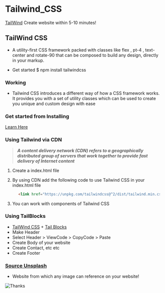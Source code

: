 # Tailwind_CSS
[TailWind](https://tailwindcss.com/)
Create website within 5-10 minutes!

## **TailWind CSS**

- A utility-first CSS framework packed with classes like flex , pt-4 , text-center and rotate-90 that can be composed to build any design, directly in your markup.

- Get started $ npm install tailwindcss

### Working

- Tailwind CSS introduces a different way of how a CSS framework works. It provides you with a set of utility classes which can be used to create you unique and custom design with ease

### Get started from Installing

[Learn Here](https://tailwindcss.com/docs/installation)


### Using Tailwind via CDN

> ***A content delivery network (CDN) refers to a geographically distributed group of servers that work together to provide fast delivery of Internet content***

1. Create a index.html file

2. By using CDN add the following code to use Tailwind CSS in your index.html file
```html
      <link href="https://unpkg.com/tailwindcss@^2/dist/tailwind.min.css" rel="stylesheet">
```

3. You can work with components of Tailwind CSS

### Using TailBlocks

- [TailWind CSS](https://tailwindcss.com/docs/) + [Tail Blocks](https://tailblocks.cc/)
- Make Header
- Select Header > ViewCode > CopyCode > Paste
- Create Body of your website
- Create Contact, etc etc
- Create Footer

### [Source Unsplash](https://source.unsplash.com/)
- Website from which any image can reference on your website!


![Thanks](https://source.unsplash.com/350x200/?Smile)
